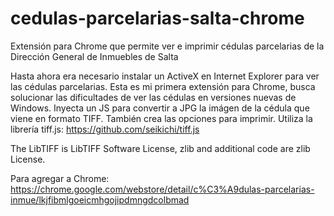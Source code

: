 # cedulas-parcelarias-salta-chrome
Extensión para Chrome que permite ver e imprimir cédulas parcelarias de la Dirección General de Inmuebles de Salta

Hasta ahora era necesario instalar un ActiveX en Internet Explorer para ver las cédulas parcelarias.
Esta es mi primera extensión para Chrome, busca solucionar las dificultades de ver las cédulas en versiones nuevas de Windows.
Inyecta un JS para convertir a JPG la imágen de la cédula que viene en formato TIFF. También crea las opciones para imprimir. 
Utiliza la librería tiff.js: https://github.com/seikichi/tiff.js

The LibTIFF is LibTIFF Software License, zlib and additional code are zlib License.

Para agregar a Chrome:
https://chrome.google.com/webstore/detail/c%C3%A9dulas-parcelarias-inmue/lkjfibmlgoeicmhgojipdmngdcolbmad
